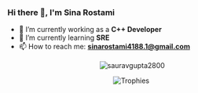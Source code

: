 ### Hi there 👋, I'm Sina Rostami

- 🔭 I’m currently working as a **C++ Developer**
- 🌱 I’m currently learning **SRE**
- 📫 How to reach me: **sinarostami4188.1@gmail.com**


<p align="center">&nbsp;<img align="center" src="https://github-readme-stats.vercel.app/api?username=sina-rostami&show_icons=true&locale=en" alt="sauravgupta2800" /></p>

<p align="center">
<img src="https://github-profile-trophy.vercel.app/?username=ShanliAlefkhani&theme=onedark&margin-w=12&margin-h=10&column=7&no-frame=true" alt="Trophies" />
</p>
